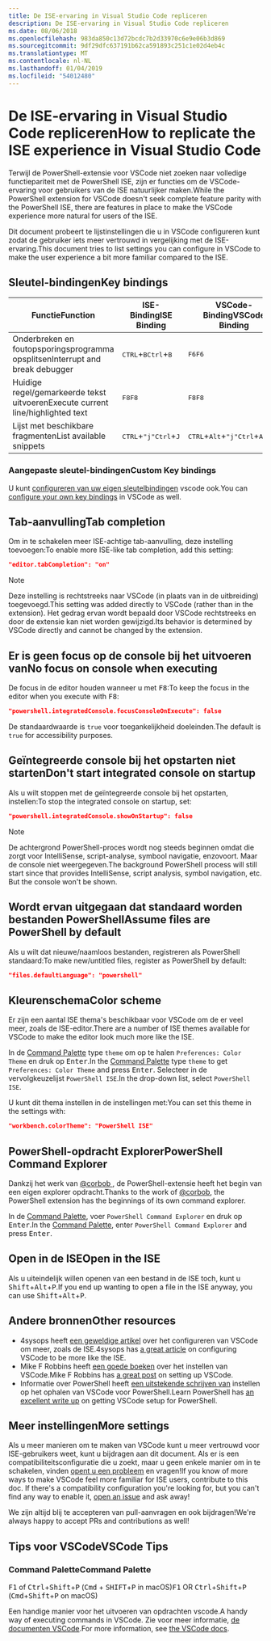 ```yaml
---
title: De ISE-ervaring in Visual Studio Code repliceren
description: De ISE-ervaring in Visual Studio Code repliceren
ms.date: 08/06/2018
ms.openlocfilehash: 983da850c13d72bcdc7b2d33970c6e9e06b3d869
ms.sourcegitcommit: 9df29dfc637191b62ca591893c251c1e02d4eb4c
ms.translationtype: MT
ms.contentlocale: nl-NL
ms.lasthandoff: 01/04/2019
ms.locfileid: "54012480"
---
```

# <a name="how-to-replicate-the-ise-experience-in-visual-studio-code"></a><span data-ttu-id="4bd84-103">De ISE-ervaring in Visual Studio Code repliceren</span><span class="sxs-lookup"><span data-stu-id="4bd84-103">How to replicate the ISE experience in Visual Studio Code</span></span>

<span data-ttu-id="4bd84-104">Terwijl de PowerShell-extensie voor VSCode niet zoeken naar volledige functiepariteit met de PowerShell ISE, zijn er functies om de VSCode-ervaring voor gebruikers van de ISE natuurlijker maken.</span><span class="sxs-lookup"><span data-stu-id="4bd84-104">While the PowerShell extension for VSCode doesn't seek complete feature parity with the PowerShell ISE, there are features in place to make the VSCode experience more natural for users of the ISE.</span></span>

<span data-ttu-id="4bd84-105">Dit document probeert te lijstinstellingen die u in VSCode configureren kunt zodat de gebruiker iets meer vertrouwd in vergelijking met de ISE-ervaring.</span><span class="sxs-lookup"><span data-stu-id="4bd84-105">This document tries to list settings you can configure in VSCode to make the user experience a bit more familiar compared to the ISE.</span></span>

## <a name="key-bindings"></a><span data-ttu-id="4bd84-106">Sleutel-bindingen</span><span class="sxs-lookup"><span data-stu-id="4bd84-106">Key bindings</span></span>

| <span data-ttu-id="4bd84-107">Functie</span><span class="sxs-lookup"><span data-stu-id="4bd84-107">Function</span></span>                              | <span data-ttu-id="4bd84-108">ISE-Binding</span><span class="sxs-lookup"><span data-stu-id="4bd84-108">ISE Binding</span></span>                  | <span data-ttu-id="4bd84-109">VSCode-Binding</span><span class="sxs-lookup"><span data-stu-id="4bd84-109">VSCode Binding</span></span>                              |
| ----------------                      | -----------                  | --------------                              |
| <span data-ttu-id="4bd84-110">Onderbreken en foutopsporingsprogramma opsplitsen</span><span class="sxs-lookup"><span data-stu-id="4bd84-110">Interrupt and break debugger</span></span>          | <span data-ttu-id="4bd84-111"><kbd>CTRL</kbd>+<kbd>B</kbd></span><span class="sxs-lookup"><span data-stu-id="4bd84-111"><kbd>Ctrl</kbd>+<kbd>B</kbd></span></span> | <span data-ttu-id="4bd84-112"><kbd>F6</kbd></span><span class="sxs-lookup"><span data-stu-id="4bd84-112"><kbd>F6</kbd></span></span>                               |
| <span data-ttu-id="4bd84-113">Huidige regel/gemarkeerde tekst uitvoeren</span><span class="sxs-lookup"><span data-stu-id="4bd84-113">Execute current line/highlighted text</span></span> | <span data-ttu-id="4bd84-114"><kbd>F8</kbd></span><span class="sxs-lookup"><span data-stu-id="4bd84-114"><kbd>F8</kbd></span></span>                | <span data-ttu-id="4bd84-115"><kbd>F8</kbd></span><span class="sxs-lookup"><span data-stu-id="4bd84-115"><kbd>F8</kbd></span></span>                               |
| <span data-ttu-id="4bd84-116">Lijst met beschikbare fragmenten</span><span class="sxs-lookup"><span data-stu-id="4bd84-116">List available snippets</span></span>               | <span data-ttu-id="4bd84-117"><kbd>CTRL</kbd>+<kbd>"j"</kbd></span><span class="sxs-lookup"><span data-stu-id="4bd84-117"><kbd>Ctrl</kbd>+<kbd>J</kbd></span></span> | <span data-ttu-id="4bd84-118"><kbd>CTRL</kbd>+<kbd>Alt</kbd>+<kbd>"j"</kbd></span><span class="sxs-lookup"><span data-stu-id="4bd84-118"><kbd>Ctrl</kbd>+<kbd>Alt</kbd>+<kbd>J</kbd></span></span> |

### <a name="custom-key-bindings"></a><span data-ttu-id="4bd84-119">Aangepaste sleutel-bindingen</span><span class="sxs-lookup"><span data-stu-id="4bd84-119">Custom Key bindings</span></span>

<span data-ttu-id="4bd84-120">U kunt [configureren van uw eigen sleutelbindingen](https://code.visualstudio.com/docs/getstarted/keybindings#_custom-keybindings-for-refactorings) vscode ook.</span><span class="sxs-lookup"><span data-stu-id="4bd84-120">You can [configure your own key bindings](https://code.visualstudio.com/docs/getstarted/keybindings#_custom-keybindings-for-refactorings) in VSCode as well.</span></span>

## <a name="tab-completion"></a><span data-ttu-id="4bd84-121">Tab-aanvulling</span><span class="sxs-lookup"><span data-stu-id="4bd84-121">Tab completion</span></span>

<span data-ttu-id="4bd84-122">Om in te schakelen meer ISE-achtige tab-aanvulling, deze instelling toevoegen:</span><span class="sxs-lookup"><span data-stu-id="4bd84-122">To enable more ISE-like tab completion, add this setting:</span></span>

```json
"editor.tabCompletion": "on"
```

> [!NOTE]
> <span data-ttu-id="4bd84-123">Deze instelling is rechtstreeks naar VSCode (in plaats van in de uitbreiding) toegevoegd.</span><span class="sxs-lookup"><span data-stu-id="4bd84-123">This setting was added directly to VSCode (rather than in the extension).</span></span> <span data-ttu-id="4bd84-124">Het gedrag ervan wordt bepaald door VSCode rechtstreeks en door de extensie kan niet worden gewijzigd.</span><span class="sxs-lookup"><span data-stu-id="4bd84-124">Its behavior is determined by VSCode directly and cannot be changed by the extension.</span></span>

## <a name="no-focus-on-console-when-executing"></a><span data-ttu-id="4bd84-125">Er is geen focus op de console bij het uitvoeren van</span><span class="sxs-lookup"><span data-stu-id="4bd84-125">No focus on console when executing</span></span>

<span data-ttu-id="4bd84-126">De focus in de editor houden wanneer u met <kbd>F8</kbd>:</span><span class="sxs-lookup"><span data-stu-id="4bd84-126">To keep the focus in the editor when you execute with <kbd>F8</kbd>:</span></span>

```json
"powershell.integratedConsole.focusConsoleOnExecute": false
```

<span data-ttu-id="4bd84-127">De standaardwaarde is `true` voor toegankelijkheid doeleinden.</span><span class="sxs-lookup"><span data-stu-id="4bd84-127">The default is `true` for accessibility purposes.</span></span>

## <a name="dont-start-integrated-console-on-startup"></a><span data-ttu-id="4bd84-128">Geïntegreerde console bij het opstarten niet starten</span><span class="sxs-lookup"><span data-stu-id="4bd84-128">Don't start integrated console on startup</span></span>

<span data-ttu-id="4bd84-129">Als u wilt stoppen met de geïntegreerde console bij het opstarten, instellen:</span><span class="sxs-lookup"><span data-stu-id="4bd84-129">To stop the integrated console on startup, set:</span></span>

```json
"powershell.integratedConsole.showOnStartup": false
```

> [!NOTE]
> <span data-ttu-id="4bd84-130">De achtergrond PowerShell-proces wordt nog steeds beginnen omdat die zorgt voor IntelliSense, script-analyse, symbool navigatie, enzovoort. Maar de console niet weergegeven.</span><span class="sxs-lookup"><span data-stu-id="4bd84-130">The background PowerShell process will still start since that provides IntelliSense, script analysis, symbol navigation, etc. But the console won't be shown.</span></span>

## <a name="assume-files-are-powershell-by-default"></a><span data-ttu-id="4bd84-131">Wordt ervan uitgegaan dat standaard worden bestanden PowerShell</span><span class="sxs-lookup"><span data-stu-id="4bd84-131">Assume files are PowerShell by default</span></span>

<span data-ttu-id="4bd84-132">Als u wilt dat nieuwe/naamloos bestanden, registreren als PowerShell standaard:</span><span class="sxs-lookup"><span data-stu-id="4bd84-132">To make new/untitled files, register as PowerShell by default:</span></span>

```json
"files.defaultLanguage": "powershell"
```

## <a name="color-scheme"></a><span data-ttu-id="4bd84-133">Kleurenschema</span><span class="sxs-lookup"><span data-stu-id="4bd84-133">Color scheme</span></span>

<span data-ttu-id="4bd84-134">Er zijn een aantal ISE thema's beschikbaar voor VSCode om de er veel meer, zoals de ISE-editor.</span><span class="sxs-lookup"><span data-stu-id="4bd84-134">There are a number of ISE themes available for VSCode to make the editor look much more like the ISE.</span></span>

<span data-ttu-id="4bd84-135">In de [Command Palette] type `theme` om op te halen `Preferences: Color Theme` en druk op <kbd>Enter</kbd>.</span><span class="sxs-lookup"><span data-stu-id="4bd84-135">In the [Command Palette] type `theme` to get `Preferences: Color Theme` and press <kbd>Enter</kbd>.</span></span>
<span data-ttu-id="4bd84-136">Selecteer in de vervolgkeuzelijst `PowerShell ISE`.</span><span class="sxs-lookup"><span data-stu-id="4bd84-136">In the drop-down list, select `PowerShell ISE`.</span></span>

<span data-ttu-id="4bd84-137">U kunt dit thema instellen in de instellingen met:</span><span class="sxs-lookup"><span data-stu-id="4bd84-137">You can set this theme in the settings with:</span></span>

```json
"workbench.colorTheme": "PowerShell ISE"
```

## <a name="powershell-command-explorer"></a><span data-ttu-id="4bd84-138">PowerShell-opdracht Explorer</span><span class="sxs-lookup"><span data-stu-id="4bd84-138">PowerShell Command Explorer</span></span>

<span data-ttu-id="4bd84-139">Dankzij het werk van [ @corbob ](https://github.com/corbob), de PowerShell-extensie heeft het begin van een eigen explorer opdracht.</span><span class="sxs-lookup"><span data-stu-id="4bd84-139">Thanks to the work of [@corbob](https://github.com/corbob), the PowerShell extension has the beginnings of its own command explorer.</span></span>

<span data-ttu-id="4bd84-140">In de [Command Palette], voer `PowerShell Command Explorer` en druk op <kbd>Enter</kbd>.</span><span class="sxs-lookup"><span data-stu-id="4bd84-140">In the [Command Palette], enter `PowerShell Command Explorer` and press <kbd>Enter</kbd>.</span></span>

## <a name="open-in-the-ise"></a><span data-ttu-id="4bd84-141">Open in de ISE</span><span class="sxs-lookup"><span data-stu-id="4bd84-141">Open in the ISE</span></span>

<span data-ttu-id="4bd84-142">Als u uiteindelijk willen openen van een bestand in de ISE toch, kunt u <kbd>Shift</kbd>+<kbd>Alt</kbd>+<kbd>P</kbd>.</span><span class="sxs-lookup"><span data-stu-id="4bd84-142">If you end up wanting to open a file in the ISE anyway, you can use <kbd>Shift</kbd>+<kbd>Alt</kbd>+<kbd>P</kbd>.</span></span>

## <a name="other-resources"></a><span data-ttu-id="4bd84-143">Andere bronnen</span><span class="sxs-lookup"><span data-stu-id="4bd84-143">Other resources</span></span>

- <span data-ttu-id="4bd84-144">4sysops heeft [een geweldige artikel](https://4sysops.com/archives/make-visual-studio-code-look-and-behave-like-powershell-ise/) over het configureren van VSCode om meer, zoals de ISE.</span><span class="sxs-lookup"><span data-stu-id="4bd84-144">4sysops has [a great article](https://4sysops.com/archives/make-visual-studio-code-look-and-behave-like-powershell-ise/) on configuring VSCode to be more like the ISE.</span></span>
- <span data-ttu-id="4bd84-145">Mike F Robbins heeft [een goede boeken](https://mikefrobbins.com/2017/08/24/how-to-install-visual-studio-code-and-configure-it-as-a-replacement-for-the-powershell-ise/) over het instellen van VSCode.</span><span class="sxs-lookup"><span data-stu-id="4bd84-145">Mike F Robbins has [a great post](https://mikefrobbins.com/2017/08/24/how-to-install-visual-studio-code-and-configure-it-as-a-replacement-for-the-powershell-ise/) on setting up VSCode.</span></span>
- <span data-ttu-id="4bd84-146">Informatie over PowerShell heeft [een uitstekende schrijven van](https://www.learnpwsh.com/setup-vs-code-for-powershell/) instellen op het ophalen van VSCode voor PowerShell.</span><span class="sxs-lookup"><span data-stu-id="4bd84-146">Learn PowerShell has [an excellent write up](https://www.learnpwsh.com/setup-vs-code-for-powershell/) on getting VSCode setup for PowerShell.</span></span>

## <a name="more-settings"></a><span data-ttu-id="4bd84-147">Meer instellingen</span><span class="sxs-lookup"><span data-stu-id="4bd84-147">More settings</span></span>

<span data-ttu-id="4bd84-148">Als u meer manieren om te maken van VSCode kunt u meer vertrouwd voor ISE-gebruikers weet, kunt u bijdragen aan dit document. Als er is een compatibiliteitsconfiguratie die u zoekt, maar u geen enkele manier om in te schakelen, vinden [opent u een probleem](https://github.com/PowerShell/vscode-powershell/issues/new/choose) en vragen!</span><span class="sxs-lookup"><span data-stu-id="4bd84-148">If you know of more ways to make VSCode feel more familiar for ISE users, contribute to this doc. If there's a compatibility configuration you're looking for, but you can't find any way to enable it, [open an issue](https://github.com/PowerShell/vscode-powershell/issues/new/choose) and ask away!</span></span>

<span data-ttu-id="4bd84-149">We zijn altijd blij te accepteren van pull-aanvragen en ook bijdragen!</span><span class="sxs-lookup"><span data-stu-id="4bd84-149">We're always happy to accept PRs and contributions as well!</span></span>

## <a name="vscode-tips"></a><span data-ttu-id="4bd84-150">Tips voor VSCode</span><span class="sxs-lookup"><span data-stu-id="4bd84-150">VSCode Tips</span></span>

### <a name="command-palette"></a><span data-ttu-id="4bd84-151">Command Palette</span><span class="sxs-lookup"><span data-stu-id="4bd84-151">Command Palette</span></span>

<span data-ttu-id="4bd84-152"><kbd>F1</kbd> of <kbd>Ctrl</kbd>+<kbd>Shift</kbd>+<kbd>P</kbd> (<kbd>Cmd</kbd> + <kbd> SHIFT</kbd>+<kbd>P</kbd> in macOS)</span><span class="sxs-lookup"><span data-stu-id="4bd84-152"><kbd>F1</kbd> OR <kbd>Ctrl</kbd>+<kbd>Shift</kbd>+<kbd>P</kbd> (<kbd>Cmd</kbd>+<kbd>Shift</kbd>+<kbd>P</kbd> on macOS)</span></span>

<span data-ttu-id="4bd84-153">Een handige manier voor het uitvoeren van opdrachten vscode.</span><span class="sxs-lookup"><span data-stu-id="4bd84-153">A handy way of executing commands in VSCode.</span></span>
<span data-ttu-id="4bd84-154">Zie voor meer informatie, [de documenten VSCode](https://code.visualstudio.com/docs/getstarted/userinterface#_command-palette).</span><span class="sxs-lookup"><span data-stu-id="4bd84-154">For more information, see [the VSCode docs](https://code.visualstudio.com/docs/getstarted/userinterface#_command-palette).</span></span>

[Command Palette]: #command-palette

